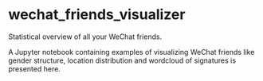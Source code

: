 # wechat_friends_visualizer
Statistical overview of all your WeChat friends.

A Jupyter notebook containing examples of visualizing WeChat friends like gender structure, location distribution and wordcloud of signatures is presented here.
